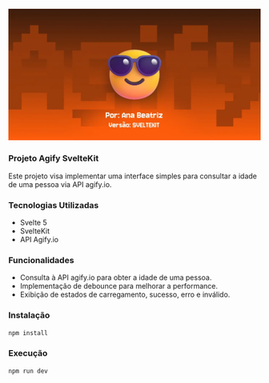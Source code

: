 ![Projeto Agify](static/images/thumb-sveltekit.webp)

### Projeto Agify SvelteKit

Este projeto visa implementar uma interface simples para consultar a idade de uma pessoa via API agify.io.

### Tecnologias Utilizadas

- Svelte 5
- SvelteKit
- API Agify.io

### Funcionalidades

- Consulta à API agify.io para obter a idade de uma pessoa.
- Implementação de debounce para melhorar a performance.
- Exibição de estados de carregamento, sucesso, erro e inválido.


### Instalação

```bash
npm install
```

### Execução

```bash
npm run dev
```


